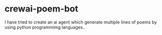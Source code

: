 # crewai-poem-bot
I have tried to create an ai agent which generate multiple lines of poems by using python programmimg languages..
